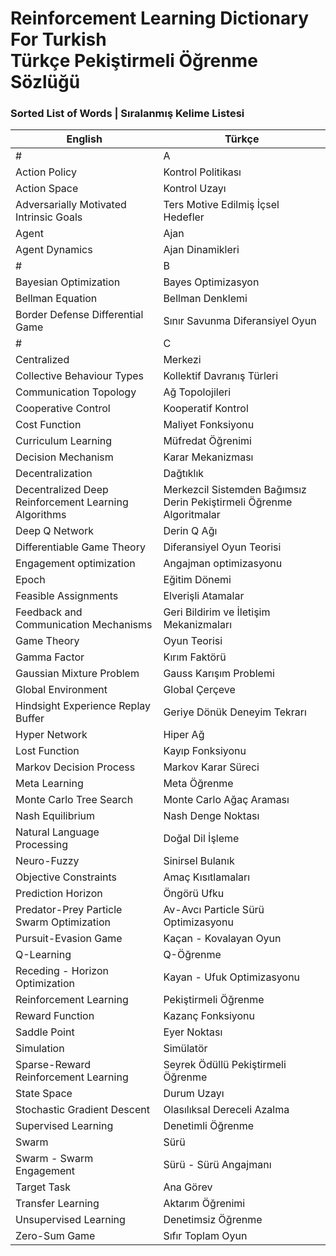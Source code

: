 # Reinforcement Learning Dictionary For Turkish <br /> Türkçe Pekiştirmeli Öğrenme Sözlüğü

### Sorted List of Words | Sıralanmış Kelime Listesi 

| English | Türkçe |
| --- | --- |
# | A | a |
| Action Policy | Kontrol Politikası |
| Action Space | Kontrol Uzayı |
| Adversarially Motivated Intrinsic Goals | Ters Motive Edilmiş İçsel Hedefler |
| Agent | Ajan |
| Agent Dynamics | Ajan Dinamikleri |
# | B | b |
| Bayesian Optimization | Bayes Optimizasyon |
| Bellman Equation | Bellman Denklemi |
| Border Defense Differential Game | Sınır Savunma Diferansiyel Oyun |
# | C | c |
| Centralized | Merkezi |
| Collective Behaviour Types | Kollektif Davranış Türleri |
| Communication Topology | Ağ Topolojileri |
| Cooperative Control | Kooperatif Kontrol |
| Cost Function | Maliyet Fonksiyonu |
| Curriculum Learning | Müfredat Öğrenimi |
| Decision Mechanism | Karar Mekanizması |
| Decentralization | Dağtıklık |
| Decentralized Deep Reinforcement Learning Algorithms | Merkezcil Sistemden Bağımsız Derin Pekiştirmeli Öğrenme Algoritmalar |
| Deep Q Network | Derin Q Ağı |
| Differentiable Game Theory | Diferansiyel Oyun Teorisi |
| Engagement optimization | Angajman optimizasyonu |
| Epoch | Eğitim Dönemi |
| Feasible Assignments | Elverişli Atamalar |
| Feedback and Communication Mechanisms | Geri Bildirim ve İletişim Mekanizmaları |
| Game Theory | Oyun Teorisi |
| Gamma Factor | Kırım Faktörü |
| Gaussian Mixture Problem | Gauss Karışım Problemi |
| Global Environment | Global Çerçeve |
| Hindsight Experience Replay Buffer | Geriye Dönük Deneyim Tekrarı |
| Hyper Network | Hiper Ağ |
| Lost Function | Kayıp Fonksiyonu |
| Markov Decision Process | Markov Karar Süreci |
| Meta Learning | Meta Öğrenme |
| Monte Carlo Tree Search | Monte Carlo Ağaç Araması |
| Nash Equilibrium | Nash Denge Noktası |
| Natural Language Processing | Doğal Dil İşleme |
| Neuro-Fuzzy | Sinirsel Bulanık |
| Objective Constraints | Amaç Kısıtlamaları |
| Prediction Horizon | Öngörü Ufku |
| Predator-Prey Particle Swarm Optimization | Av-Avcı Particle Sürü Optimizasyonu |
| Pursuit-Evasion Game | Kaçan - Kovalayan Oyun |
| Q-Learning | Q-Öğrenme |
| Receding - Horizon Optimization | Kayan - Ufuk Optimizasyonu |
| Reinforcement Learning | Pekiştirmeli Öğrenme |
| Reward Function | Kazanç Fonksiyonu |
| Saddle Point | Eyer Noktası |
| Simulation | Simülatör |
| Sparse-Reward Reinforcement Learning | Seyrek Ödüllü Pekiştirmeli Öğrenme |
| State Space | Durum Uzayı |
| Stochastic Gradient Descent | Olasılıksal Dereceli Azalma |
| Supervised Learning | Denetimli Öğrenme |
| Swarm | Sürü |
| Swarm - Swarm Engagement | Sürü - Sürü Angajmanı |
| Target Task | Ana Görev |
| Transfer Learning | Aktarım Öğrenimi |
| Unsupervised Learning | Denetimsiz Öğrenme |
| Zero-Sum Game | Sıfır Toplam Oyun |

